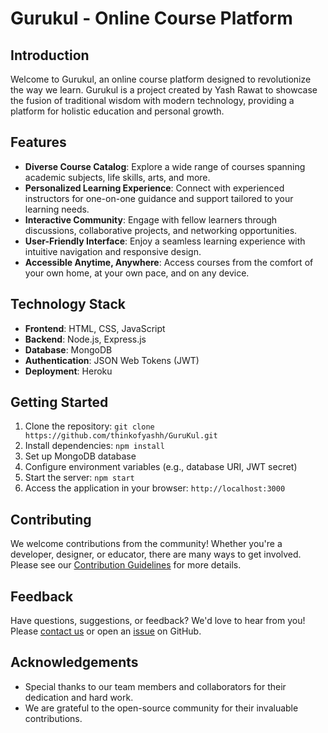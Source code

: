 # Gurukul - Online Course Platform

## Introduction

Welcome to Gurukul, an online course platform designed to revolutionize the way we learn. Gurukul is a project created by Yash Rawat to showcase the fusion of traditional wisdom with modern technology, providing a platform for holistic education and personal growth.

## Features

- **Diverse Course Catalog**: Explore a wide range of courses spanning academic subjects, life skills, arts, and more.
- **Personalized Learning Experience**: Connect with experienced instructors for one-on-one guidance and support tailored to your learning needs.
- **Interactive Community**: Engage with fellow learners through discussions, collaborative projects, and networking opportunities.
- **User-Friendly Interface**: Enjoy a seamless learning experience with intuitive navigation and responsive design.
- **Accessible Anytime, Anywhere**: Access courses from the comfort of your own home, at your own pace, and on any device.

## Technology Stack

- **Frontend**: HTML, CSS, JavaScript
- **Backend**: Node.js, Express.js
- **Database**: MongoDB
- **Authentication**: JSON Web Tokens (JWT)
- **Deployment**: Heroku

## Getting Started

1. Clone the repository: `git clone https://github.com/thinkofyashh/GuruKul.git`
2. Install dependencies: `npm install`
3. Set up MongoDB database
4. Configure environment variables (e.g., database URI, JWT secret)
5. Start the server: `npm start`
6. Access the application in your browser: `http://localhost:3000`

## Contributing

We welcome contributions from the community! Whether you're a developer, designer, or educator, there are many ways to get involved. Please see our [Contribution Guidelines](CONTRIBUTING.md) for more details.

## Feedback

Have questions, suggestions, or feedback? We'd love to hear from you! Please [contact us](mailto:yashrawat682@gmail.com) or open an [issue](https://github.com/thinkofyashh/GuruKul/issues) on GitHub.

## Acknowledgements

- Special thanks to our team members and collaborators for their dedication and hard work.
- We are grateful to the open-source community for their invaluable contributions.

